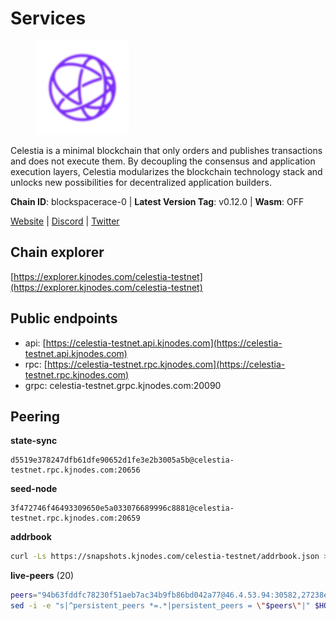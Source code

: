 # Services

<figure><img src="https://raw.githubusercontent.com/kj89/cosmos-images/main/logos/celestia.png" width="150" alt=""><figcaption></figcaption></figure>

Celestia is a minimal blockchain that only orders and publishes transactions and  does not execute them. By decoupling the consensus and application execution layers,  Celestia modularizes the blockchain technology stack and unlocks new possibilities  for decentralized application builders.

**Chain ID**: blockspacerace-0 | **Latest Version Tag**: v0.12.0 | **Wasm**: OFF

[Website](https://celestia.org) | [Discord](https://discord.gg/celestiacommunity) | [Twitter](https://twitter.com/CelestiaOrg)




## Chain explorer
[https://explorer.kjnodes.com/celestia-testnet](https://explorer.kjnodes.com/celestia-testnet)

## Public endpoints

* api: [https://celestia-testnet.api.kjnodes.com](https://celestia-testnet.api.kjnodes.com)
* rpc: [https://celestia-testnet.rpc.kjnodes.com](https://celestia-testnet.rpc.kjnodes.com)
* grpc: celestia-testnet.grpc.kjnodes.com:20090

## Peering

**state-sync**

```text
d5519e378247dfb61dfe90652d1fe3e2b3005a5b@celestia-testnet.rpc.kjnodes.com:20656
```

**seed-node**

```text
3f472746f46493309650e5a033076689996c8881@celestia-testnet.rpc.kjnodes.com:20659
```

**addrbook**
```bash
curl -Ls https://snapshots.kjnodes.com/celestia-testnet/addrbook.json > $HOME/.celestia-app/config/addrbook.json
```

**live-peers** (20)
```bash
peers="94b63fddfc78230f51aeb7ac34b9fb86bd042a77@46.4.53.94:30582,27238e2f804bf28a14c186a2e0f0ceaae0d2588f@176.9.98.24:30590,dee24c88c902ae0b117141f3b1e696b5c92d8e51@57.128.74.73:26656,a1a3fa715c6bc4257613cfbdec06e7d9a0e1edee@65.108.134.175:26656,2b8f5b788108c593378ce0dad8faff180b854cb4@185.56.139.86:26656,02c88d98245ec8b06546f6b19866b758f2df2c6e@95.217.194.249:26656,a1e08e481992149d50cb74144602334e71fa3aa3@62.232.97.106:26656,68a87c501de64b9259a0023d20fb805dff89082e@13.58.18.103:31380,d5519e378247dfb61dfe90652d1fe3e2b3005a5b@65.109.68.190:20656,02241bb63c01fb52033029f7155c3db5d7846c1f@168.119.64.26:26656,cc167c48a977160de9f9bbb5c3b80ddb7d585a67@176.9.156.135:26656,7a89c8c63ee0a305d236eabb435ea54f1c08d3dd@125.143.190.194:17002,02b93545950853d692d7ea63eac879e6dd4bf390@82.223.122.139:26656,dc76534dfede17c47ec162fce0937b446a627820@206.189.92.202:26656,d78275c79f81efc0eb357cec3ec35877efec4974@57.128.74.131:26656,6f3d14f3ca7bb06e6ba560ab78e70aa77c0ca0d0@65.108.99.238:26656,46d3f4a8341c4523f4cafc778075688022280973@95.217.113.104:26656,6df4a6d0db5a771b84055646fe3814c655dd3428@95.216.163.64:26656,572cb08735d4572fe62b2fc8b9555c479d8e162f@65.108.137.217:26656,b937814a2ddd889a9a72aaf48d013a47f98721ee@217.160.39.214:26656"
sed -i -e "s|^persistent_peers *=.*|persistent_peers = \"$peers\"|" $HOME/.celestia-app/config/config.toml
```
